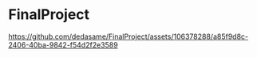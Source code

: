 # FinalProject
https://github.com/dedasame/FinalProject/assets/106378288/a85f9d8c-2406-40ba-9842-f54d2f2e3589


